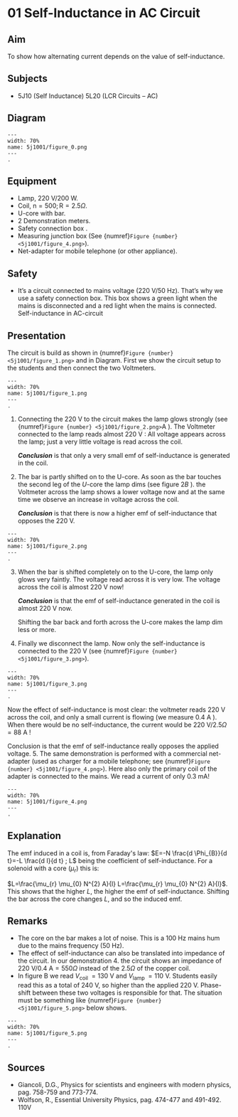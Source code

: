 # 01 Self-Inductance in AC Circuit
  
## Aim   
 To show how alternating current depends on the value of self-inductance.   
  
## Subjects   
* 5J10 (Self Inductance) 5L20 (LCR Circuits – AC)   

## Diagram
   
```{figure} figures/figure_0.png  
---  
width: 70%  
name: 5j1001/figure_0.png  
---  
. 
```
     
  
## Equipment   
- Lamp, $220\mathrm{~V}/200\mathrm{~W}$.
- Coil, $\mathrm{n}=500 ; \mathrm{R}=2.5 \Omega$.
- U-core with bar.
- 2 Demonstration meters.
- Safety connection box .
- Measuring junction box (See {numref}`Figure {number} <5j1001/figure_4.png>`).
- Net-adapter for mobile telephone (or other appliance).   
  
## Safety   
 
 *  It’s a circuit connected to mains voltage ($220\mathrm{~V}/50\mathrm{~Hz}$). That’s why we use a safety connection box. This box shows a green light when the mains is disconnected and a red light when the mains is connected.  Self-inductance in AC-circuit
    
  
## Presentation   
The circuit is build as shown in {numref}`Figure {number} <5j1001/figure_1.png>` and in Diagram. First we show the circuit setup to the students and then connect the two Voltmeters.
 
```{figure} figures/figure_1.png  
---  
width: 70%  
name: 5j1001/figure_1.png  
---  
. 
```
1. Connecting the $220 \mathrm{~V}$ to the circuit makes the lamp glows strongly (see {numref}`Figure {number} <5j1001/figure_2.png>`A ). The Voltmeter connected to the lamp reads almost $220 \mathrm{~V}$ : All voltage appears across the lamp; just a very little voltage is read across the coil.

    ***Conclusion*** is that only a very small emf of self-inductance is generated in the coil. 

2. The bar is partly shifted on to the U-core. As soon as the bar touches the second leg of the $U$-core the lamp dims (see figure $2 B$ ). the Voltmeter across the lamp shows a lower voltage now and at the same time we observe an increase in voltage across the coil.

    ***Conclusion*** is that there is now a higher emf of self-inductance that opposes the $220 \mathrm{~V}$.
```{figure} figures/figure_2.png  
---  
width: 70%  
name: 5j1001/figure_2.png  
---  
. 
```

3. When the bar is shifted completely on to the U-core, the lamp only glows very faintly. The voltage read across it is very low. The voltage across the coil is almost $220 \mathrm{~V}$ now!

    ***Conclusion*** is that the emf of self-inductance generated in the coil is almost $220 \mathrm{~V}$ now.

    Shifting the bar back and forth across the U-core makes the lamp dim less or more.

4. Finally we disconnect the lamp. Now only the self-inductance is connected to the $220 \mathrm{~V}$ (see {numref}`Figure {number} <5j1001/figure_3.png>`). 
```{figure} figures/figure_3.png  
---  
width: 70%  
name: 5j1001/figure_3.png  
---  
. 
```
Now the effect of self-inductance is most clear: the voltmeter reads $220 \mathrm{~V}$ across the coil, and only a small current is flowing (we measure $0.4 \mathrm{~A}$ ). When there would be no self-inductance, the current would be $220 \mathrm{~V} / 2.5 \Omega=88 \mathrm{~A}$ !

Conclusion is that the emf of self-inductance really opposes the applied voltage. 5. The same demonstration is performed with a commercial net-adapter (used as charger for a mobile telephone; see {numref}`Figure {number} <5j1001/figure_4.png>`). Here also only the primary coil of the adapter is connected to the mains. We read a current of only $0.3 \mathrm{~mA}$!
```{figure} figures/figure_4.png  
---  
width: 70%  
name: 5j1001/figure_4.png  
---  
. 
```
  
## Explanation   
The emf induced in a coil is, from Faraday's law: $E=-N \frac{d \Phi_{B}}{d t}=-L \frac{d I}{d t} ; L$ being the coefficient of self-inductance. For a solenoid with a core $\left(\mu_{r}\right)$ this is:

$L=\frac{\mu_{r} \mu_{0} N^{2} A}{l} L=\frac{\mu_{r} \mu_{0} N^{2} A}{l}$. This shows that the higher $L$, the higher the emf of self-inductance. Shifting the bar across the core changes $L$, and so the induced emf.  
  
## Remarks   
- The core on the bar makes a lot of noise. This is a $100 \mathrm{~Hz}$ mains hum due to the mains frequency $(50 \mathrm{~Hz})$.
- The effect of self-inductance can also be translated into impedance of the circuit. In our demonstration 4. the circuit shows an impedance of $220 \mathrm{~V} / 0.4 \mathrm{~A}=550 \Omega$ instead of the $2.5 \Omega$ of the copper coil.
- In figure B we read $V_{\text {coil }}=130 \mathrm{~V}$ and $V_{\text {lamp }}=110 \mathrm{~V}$. Students easily read this as a total of $240 \mathrm{~V}$, so higher than the applied $220 \mathrm{~V}$. Phase-shift between these two voltages is responsible for that. The situation must be something like {numref}`Figure {number} <5j1001/figure_5.png>` below shows.

```{figure} figures/figure_5.png  
---  
width: 70%  
name: 5j1001/figure_5.png  
---  
.
```

## Sources
 *  Giancoli, D.G., Physics for scientists and engineers with modern physics, pag. 758-759 and 773-774. 
 *  Wolfson, R., Essential University Physics, pag. 474-477 and 491-492.  110V
 